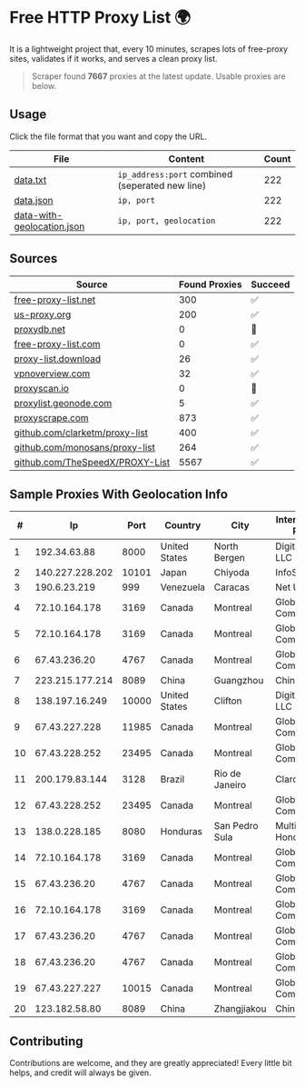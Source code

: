 
# Free HTTP Proxy List 🌍

It is a lightweight project that, every 10 minutes, scrapes lots of free-proxy sites, validates if it works, and serves a clean proxy list.


> Scraper found **7667** proxies at the latest update. Usable proxies are below.

## Usage

Click the file format that you want and copy the URL.


|File|Content|Count|
|----|-------|-----|
|[data.txt](https://raw.githubusercontent.com/themiralay/Proxy-List-World/master/data.txt)|`ip_address:port` combined (seperated new line)|222|
|[data.json](https://raw.githubusercontent.com/themiralay/Proxy-List-World/master/data.json)|`ip, port`|222|
|[data-with-geolocation.json](https://raw.githubusercontent.com/themiralay/Proxy-List-World/master/data-with-geolocation.json)|`ip, port, geolocation`|222|

## Sources

|Source|Found Proxies|Succeed|
|------|-------------|-------|
|[free-proxy-list.net](https://free-proxy-list.net)|300|✅|
|[us-proxy.org](https://www.us-proxy.org)|200|✅|
|[proxydb.net](http://proxydb.net)|0|🚫|
|[free-proxy-list.com](https://free-proxy-list.com/?page=&port=&type%5B%5D=http&type%5B%5D=https&up_time=0&search=Search)|0|✅|
|[proxy-list.download](https://www.proxy-list.download/HTTP)|26|✅|
|[vpnoverview.com](https://vpnoverview.com/privacy/anonymous-browsing/free-proxy-servers)|32|✅|
|[proxyscan.io](https://www.proxyscan.io)|0|🚫|
|[proxylist.geonode.com](https://proxylist.geonode.com/api/proxy-list?limit=300&page=1&sort_by=lastChecked&sort_type=desc&protocols=http,https)|5|✅|
|[proxyscrape.com](https://api.proxyscrape.com/v2/?request=displayproxies&protocol=http&timeout=10000&country=all&ssl=all&anonymity=all)|873|✅|
|[github.com/clarketm/proxy-list](https://raw.githubusercontent.com/clarketm/proxy-list/master/proxy-list-raw.txt)|400|✅|
|[github.com/monosans/proxy-list](https://raw.githubusercontent.com/monosans/proxy-list/main/proxies/http.txt)|264|✅|
|[github.com/TheSpeedX/PROXY-List](https://raw.githubusercontent.com/TheSpeedX/PROXY-List/master/http.txt)|5567|✅|


## Sample Proxies With Geolocation Info

|#|Ip|Port|Country|City|Internet Service Provider|
|-|--|----|-------|----|-------------------------|
|1|192.34.63.88|8000|United States|North Bergen|DigitalOcean, LLC|
|2|140.227.228.202|10101|Japan|Chiyoda|InfoSphere|
|3|190.6.23.219|999|Venezuela|Caracas|Net Uno|
|4|72.10.164.178|3169|Canada|Montreal|GloboTech Communications|
|5|72.10.164.178|3169|Canada|Montreal|GloboTech Communications|
|6|67.43.236.20|4767|Canada|Montreal|GloboTech Communications|
|7|223.215.177.214|8089|China|Guangzhou|Chinanet|
|8|138.197.16.249|10000|United States|Clifton|DigitalOcean, LLC|
|9|67.43.227.228|11985|Canada|Montreal|GloboTech Communications|
|10|67.43.228.252|23495|Canada|Montreal|GloboTech Communications|
|11|200.179.83.144|3128|Brazil|Rio de Janeiro|Claro S.A.|
|12|67.43.228.252|23495|Canada|Montreal|GloboTech Communications|
|13|138.0.228.185|8080|Honduras|San Pedro Sula|Multicable De Honduras|
|14|72.10.164.178|3169|Canada|Montreal|GloboTech Communications|
|15|67.43.236.20|4767|Canada|Montreal|GloboTech Communications|
|16|72.10.164.178|3169|Canada|Montreal|GloboTech Communications|
|17|67.43.236.20|4767|Canada|Montreal|GloboTech Communications|
|18|67.43.236.20|4767|Canada|Montreal|GloboTech Communications|
|19|67.43.227.227|10015|Canada|Montreal|GloboTech Communications|
|20|123.182.58.80|8089|China|Zhangjiakou|China Telecom|



## Contributing

Contributions are welcome, and they are greatly appreciated! Every
little bit helps, and credit will always be given.

